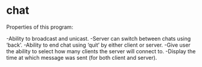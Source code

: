 # chat
Properties of this program:

-Ability to broadcast and unicast.
-Server can switch between chats using ‘back’.
-Ability to end chat using ‘quit’ by either client or server.
-Give user the ability to select how many clients the server will connect to. 
-Display the time at which message was sent (for both client and server).

